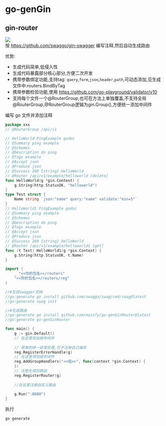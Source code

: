 # go-genGin

## gin-router

[![](https://hits.seeyoufarm.com/api/count/incr/badge.svg?url=https%3A%2F%2Fgithub.com%2Fmzzsfy%2Fgo-genGin&count_bg=%2379C83D&title_bg=%23555555&icon=&icon_color=%23E7E7E7&title=hits&edge_flat=false)](https://github.com/mzzsfy)  
按 https://github.com/swaggo/gin-swagger 编写注释,然后自动生成路由

优势: 
- 生成代码简单,低侵入性
- 生成代码暴露部分核心部分,方便二次开发
- 携带参数绑定功能,支持tag: `query`,`form`,`json`,`header`,`path`,可动态添加,见生成文件中:routers.BindByTag
- 携带参数检验功能,使用 https://github.com/go-playground/validator/v10
- 支持每个文件一个@RouterGroup,也可在方法上单独覆盖,不支持全局@RouterGroup,@RouterGroup逻辑为gin.Group(),方便统一添加中间件

编写 go 文件并添加注释
```go
package xxx
// @RouterGroup /api/v1

// HelloWorld PingExample godoc
// @Summary ping example
// @Schemes
// @Description do ping
// @Tags example
// @Accept json
// @Produce json
// @Success 200 {string} HelloWorld
// @Router /api/v1/example/helloworld [delete]
func HelloWorld(g *gin.Context) {
    g.String(http.StatusOK, "helloworld")
}
type Test struct {
    Name string `json:"name" query:"name" validate:"min=5"`
}
// HelloWorld1 PingExample godoc
// @Summary ping example
// @Schemes
// @Description do ping
// @Tags example
// @Accept json
// @Produce json
// @Success 200 {string} HelloWorld
// @Router /api/v1/example/helloworld1 [get]
func (t Test) HelloWorld1(g *gin.Context) {
    g.String(http.StatusOK, t.Name)
}
```

```go
import (
    _ "<<你的包名>>/routers"
    "<<你的包名>>/routers/reg"
)

//#生成swagger文档
//go:generate go install github.com/swaggo/swag/cmd/swag@latest
//go:generate swag init

//#生成路由
//go:generate go install github.com/mzzsfy/go-genGinRouter@latest
//go:generate go-genGinRouter

func main() {
    g := gin.Default()
    // 在这里添加根中间件
    
    // 简单的统一异常处理,可不注册自己编写
    reg.RegisterErrorHandle(g)
    // 在这里添加组中间件
    reg.AddGroupHandlers("<<组>>", func(context *gin.Context) {
    })
    // 注册生成的路由
    reg.RegisterRouter(g)
    
    //在这里注册自定义路由
    
    g.Run(":8080")
}
```

执行
```
go generate
```
